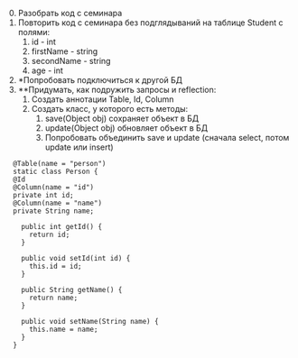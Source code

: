 0. Разобрать код с семинара
1. Повторить код с семинара без подглядываний на таблице Student с полями:
   1. id - int
   2. firstName - string
   3. secondName - string
   4. age - int
2. *Попробовать подключиться к другой БД
3. **Придумать, как подружить запросы и reflection:
   1. Создать аннотации Table, Id, Column
   2. Создать класс, у которого есть методы:
      1. save(Object obj) сохраняет объект в БД
      2. update(Object obj) обновляет объект в БД
      3. Попробовать объединить save и update (сначала select, потом update или insert)


```
  @Table(name = "person")
  static class Person {
  @Id
  @Column(name = "id")
  private int id;
  @Column(name = "name")
  private String name;

    public int getId() {
      return id;
    }

    public void setId(int id) {
      this.id = id;
    }

    public String getName() {
      return name;
    }

    public void setName(String name) {
      this.name = name;
    }
  }
```